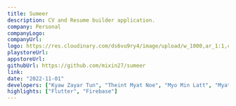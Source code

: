 ```yaml
---
title: Sumeer
description: CV and Resume builder application.
company: Personal
companyLogo:
companyUrl:
logo: https://res.cloudinary.com/ds6vu9ry4/image/upload/w_1000,ar_1:1,c_fill,g_auto,e_art:hokusai/v1722995662/projects/12_vn3uwp.png
playstoreUrl:
appstoreUrl:
githubUrl: https://github.com/mixin27/sumeer
link:
date: "2022-11-01"
developers: ["Kyaw Zayar Tun", "Theint Myat Noe", "Myo Min Latt", "Myat Soe"]
highlights: ["Flutter", "Firebase"]
---
```

